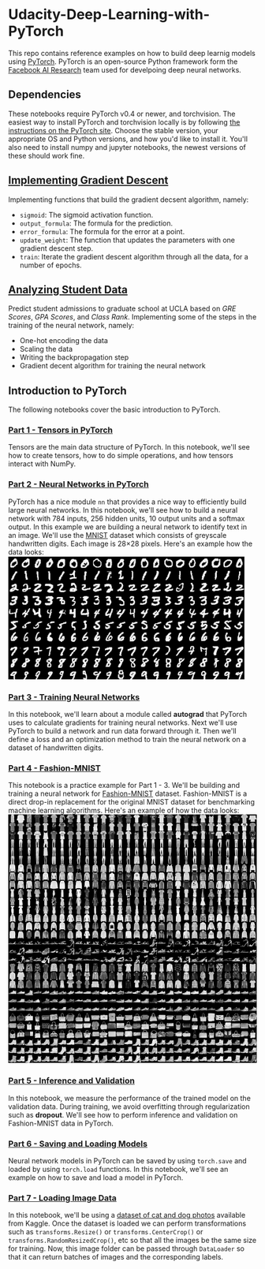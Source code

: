 # Udacity-Deep-Learning-with-PyTorch
This repo contains reference examples on how to build deep learnig models using [PyTorch](https://pytorch.org/). PyTorch is an open-source Python framework form the [Facebook AI Research](https://ai.facebook.com/) team used for develpoing deep neural networks.
## Dependencies
These notebooks require PyTorch v0.4 or newer, and torchvision. The easiest way to install PyTorch and torchvision locally is by following [the instructions on the PyTorch site](https://pytorch.org/get-started/locally/). Choose the stable version, your appropriate OS and Python versions, and how you'd like to install it. You'll also need to install numpy and jupyter notebooks, the newest versions of these should work fine.
## [Implementing Gradient Descent](Introduction_to_Neural_Networks/gradient-descent/GradientDescent.ipynb)
Implementing functions that build the gradient decsent algorithm, namely:
- `sigmoid`: The sigmoid activation function.
- `output_formula`: The formula for the prediction.
- `error_formula`: The formula for the error at a point.
- `update_weight`: The function that updates the parameters with one gradient descent step.
- `train`: Iterate the gradient descent algorithm through all the data, for a number of epochs.

## [Analyzing Student Data](Introduction_to_Neural_Networks/student-admissions/StudentAdmissions.ipynb)
Predict student admissions to graduate school at UCLA based on *GRE Scores*, *GPA Scores*, and *Class Rank*. Implementing some of the steps in the training of the neural network, namely:
- One-hot encoding the data
- Scaling the data
- Writing the backpropagation step
- Gradient decent algorithm for training the neural network

## Introduction to PyTorch
The following notebooks cover the basic introduction to PyTorch.
### [Part 1 - Tensors in PyTorch](Introduction_to_PyTorch/Part&#32;1&#32;-&#32;Tensors&#32;in&#32;PyTorch.ipynb)
Tensors are the main data structure of PyTorch. In this notebook, we'll see how to create tensors, how to do simple operations, and how tensors interact with NumPy.
### [Part 2 - Neural Networks in PyTorch](Introduction_to_PyTorch/Part&#32;2&#32;-&#32;Neural&#32;Networks&#32;in&#32;PyTorch.ipynb)
PyTorch has a nice module `nn` that provides a nice way to efficiently build large neural networks. In this notebook, we'll see how to build a neural network with 784 inputs, 256 hidden units, 10 output units and a softmax output. In this example we are building a neural network to identify text in an image. We'll use the [MNIST](http://yann.lecun.com/exdb/mnist/) dataset which consists of greyscale handwritten digits. Each image is 28$\times$28 pixels. Here's an example how the data looks:
<img src = Introduction_to_PyTorch/assets/mnist.png>
### [Part 3 - Training Neural Networks](Introduction_to_PyTorch/Part&#32;3&#32;-&#32;Training&#32;Neural&#32;Networks.ipynb)
In this notebook, we'll learn about a module called **autograd** that PyTorch uses to calculate gradients for training neural networks. Next we'll use PyTorch to build a network and run data forward through it. Then we'll define a loss and an optimization method to train the neural network on a dataset of handwritten digits.
### [Part 4 - Fashion-MNIST](Introduction_to_PyTorch/Part&#32;4&#32;-&#32;Fashion-MNIST.ipynb)
This notebook is a practice example for Part 1 - 3. We'll be building and training a neural network for [Fashion-MNIST](https://github.com/zalandoresearch/fashion-mnist) dataset. Fashion-MNIST is a direct drop-in replacement for the original MNIST dataset for benchmarking machine learning algorithms. Here's an example of how the data looks:
<img src = Introduction_to_PyTorch/assets/fashion-mnist-sprite.png>
### [Part 5 - Inference and Validation](Introduction_to_PyTorch/Part&#32;5&#32;-&#32;Inference&#32;and&#32;Validation.ipynb)
In this notebook, we measure the performance of the trained model on the validation data. During training, we avoid overfitting through regularization such as **dropout**. We'll see how to perform inference and validation on Fashion-MNIST data in PyTorch.
### [Part 6 - Saving and Loading Models](Introduction_to_PyTorch/Part&#32;6&#32;-&#32;Saving&#32;and&#32;Loading&#32;Models.ipynb)
Neural network models in PyTorch can be saved by using `torch.save` and loaded by using `torch.load` functions. In this notebook, we'll see an example on how to save and load a model in PyTorch.
### [Part 7 - Loading Image Data](Introduction_to_PyTorch/Part&#32;7&#32;-&#32;Loading&#32;Image&#32;Data.ipynb)
In this notebook, we'll be using a [dataset of cat and dog photos](https://www.kaggle.com/c/dogs-vs-cats) available from Kaggle. Once the dataset is loaded we can perform transformations such as `transforms.Resize()` or `transforms.CenterCrop()` or `transforms.RandomResizedCrop()`, etc so that all the images be the same size for training. Now, this image folder can be passed through `DataLoader` so that it can return batches of images and the corresponding labels.
